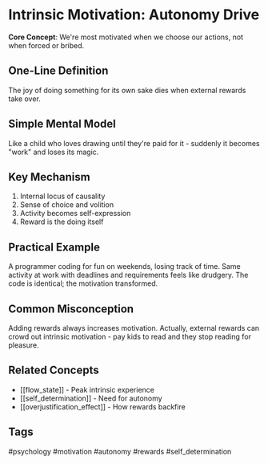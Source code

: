 # Intrinsic Motivation: Autonomy Drive

**Core Concept**: We're most motivated when we choose our actions, not when forced or bribed.

## One-Line Definition
The joy of doing something for its own sake dies when external rewards take over.

## Simple Mental Model
Like a child who loves drawing until they're paid for it - suddenly it becomes "work" and loses its magic.

## Key Mechanism
1. Internal locus of causality
2. Sense of choice and volition
3. Activity becomes self-expression
4. Reward is the doing itself

## Practical Example
A programmer coding for fun on weekends, losing track of time. Same activity at work with deadlines and requirements feels like drudgery. The code is identical; the motivation transformed.

## Common Misconception
Adding rewards always increases motivation. Actually, external rewards can crowd out intrinsic motivation - pay kids to read and they stop reading for pleasure.

## Related Concepts
- [[flow_state]] - Peak intrinsic experience
- [[self_determination]] - Need for autonomy
- [[overjustification_effect]] - How rewards backfire

## Tags
#psychology #motivation #autonomy #rewards #self_determination